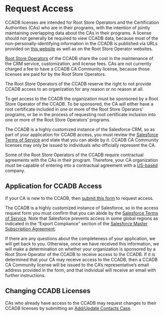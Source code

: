 # Request Access #

CCADB licenses are intended for Root Store Operators and the Certification Authorities (CAs) who are in their programs, with the intention of jointly maintaining overlapping data about the CAs in their programs. A license should not generally be required to view CCADB data, because most of the non-personally-identifying information in the CCADB is published via URLs provided on [this website](https://ccadb.org/resources) as well as on the Root Store Operator websites.

[Root Store Operators](https://ccadb.org/rootstores/how) of the CCADB share the cost in the maintenance of the CRM service, customization, and license fees. CAs are not currently charged a fee to have a CCADB CA Community license, because those licenses are paid for by the Root Store Operators.

The Root Store Operators of the CCADB reserve the right to not provide CCADB access to an organization for any reason or no reason at all.

To get access to the CCADB the organization must be sponsored by a Root Store Operator of the CCADB. To be sponsored, the CA will either have a root certificate included in one or more of the Root Store Operators’ programs, or be in the process of requesting root certificate inclusion into one or more of the Root Store Operators’ programs. 

The CCADB is a highly customized instance of the Salesforce CRM, so as part of your application for CCADB access, you must review the [Salesforce Terms of Service](https://www.salesforce.com/company/legal/sfdc-website-terms-of-service/) and state that you can abide by it. CCADB CA Community licenses may only be issued to individuals who officially represent the CA.

Some of the Root Store Operators of the CCADB require contractual agreements with the CAs in their program. Therefore, your CA organization must be capable of entering into a contractual agreement with a [US-based](https://www.treasury.gov/resource-center/sanctions/Programs/Pages/Programs.aspx) company.

## Application for CCADB Access ##

If your CA is new to the CCADB, then [submit this form](https://ccadb-public.secure.force.com/ccadb/AccessRequestForm) to request access.

The CCADB is a highly customized instance of Salesforce, so in the access request form you must confirm that you can abide by the [Salesforce Terms of Service](https://www.salesforce.com/company/legal/sfdc-website-terms-of-service/). Note that Salesforce prevents access in some global regions as indicated in the “Export Compliance” section of the [Salesforce Master Subscription Agreement](https://a.sfdcstatic.com/content/dam/www/ocms-backup/assets/pdf/misc/salesforce_MSA.pdf).

If there are any questions about the completeness of your application, we will get back to you. Otherwise, once we have received this information, we will make a determination on whether your organization is sponsored by a Root Store Operator of the CCADB to receive access to the CCADB. If it is determined that your CA may receive access to the CCADB, then a CCADB CA Community license will be issued to the CA’s representative’s email address provided in the form, and that individual will receive an email with further instructions.

## Changing CCADB Licenses ##

CAs who already have access to the CCADB may request changes to their CCADB licenses by submitting an [Add/Update Contacts Case](https://www.ccadb.org/cas/contacts).
